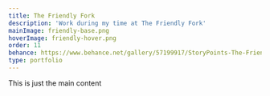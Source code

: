 ```yaml
---
title: The Friendly Fork
description: 'Work during my time at The Friendly Fork'
mainImage: friendly-base.png
hoverImage: friendly-hover.png
order: 11
behance: https://www.behance.net/gallery/57199917/StoryPoints-The-Friendly-Fork-Food-Truck
type: portfolio
---
```


This is just the main content
